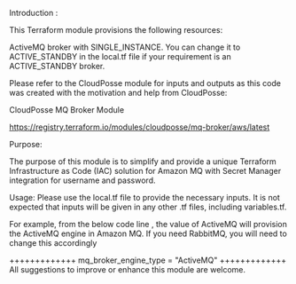 Introduction :

This Terraform module provisions the following resources:

ActiveMQ broker with SINGLE_INSTANCE.
You can change it to ACTIVE_STANDBY in the local.tf file if your requirement is an ACTIVE_STANDBY broker.

Please refer to the CloudPosse module for inputs and outputs as this code was created with the motivation and help from CloudPosse:

CloudPosse MQ Broker Module

https://registry.terraform.io/modules/cloudposse/mq-broker/aws/latest

Purpose:

The purpose of this module is to simplify and provide a unique Terraform Infrastructure as Code (IAC) solution for Amazon MQ with Secret Manager integration for username and password.

Usage:
Please use the local.tf file to provide the necessary inputs. It is not expected that inputs will be given in any other .tf files, including variables.tf.

For example, from the below code line , the value of ActiveMQ  will provision the ActiveMQ engine in Amazon MQ. If you need RabbitMQ, you will need to change this accordingly 

+++++++++++++
mq_broker_engine_type = "ActiveMQ"
+++++++++++++
All suggestions to improve or enhance this module are welcome.

